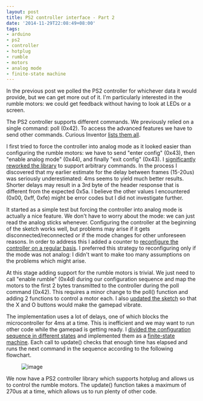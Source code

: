 ```yaml
---
layout: post
title: PS2 controller interface - Part 2
date: '2014-11-29T22:08:49+08:00'
tags:
- arduino
- ps2
- controller
- hotplug
- rumble
- motors
- analog mode
- finite-state machine
---
```

In the previous post we polled the PS2 controller for whichever data it would provide, but we can get more out of it. I'm particularly interested in the rumble motors: we could get feedback without having to look at LEDs or a screen.

The PS2 controller supports different commands. We previously relied on a single command: poll (0x42). To access the advanced features we have to send other commands. Curious Inventor [lists them all](https://store.curiousinventor.com/guides/PS2/).

I first tried to force the controller into analog mode as it looked easier than configuring the rumble motors: we have to send "enter config" (0x43), then "enable analog mode" (0x44), and finally "exit config" (0x43). I [significantly reworked the library](https://github.com/marcv81/quadcopter/commit/1a0810d78fed32c2528038b5513e752bd71f31b7) to support arbitrary commands. In the process I discovered that my earlier estimate for the delay between frames (15-20us) was seriously underestimated: 4ms seems to yield much better results. Shorter delays may result in a 3rd byte of the header response that is different from the expected 0x5a. I believe the other values I encountered (0x00, 0xff, 0xfe) might be error codes but I did not investigate further.

It started as a simple test but forcing the controller into analog mode is actually a nice feature. We don't have to worry about the mode: we can just read the analog sticks whenever. Configuring the controller at the beginning of the sketch works well, but problems may arise if it gets disconnected/reconnected or if the mode changes for other unforeseen reasons. In order to address this I added a counter to [reconfigure the controller on a regular basis](https://github.com/marcv81/quadcopter/commit/31b18e2c6eceb71cf2fbb16e9f673c1e4555f4dd). I preferred this strategy to reconfiguring only if the mode was not analog: I didn't want to make too many assumptions on the problems which might arise.

At this stage adding support for the rumble motors is trivial. We just need to call "enable rumble" (0x4d) during our configuration sequence and map the motors to the first 2 bytes transmitted to the controller during the poll command (0x42). This requires a minor change to the poll() function and adding 2 functions to control a motor each. I also [updated the sketch](https://github.com/marcv81/quadcopter/commit/152209d4ecc2a96ab6e4544efb5bd11087204637) so that the X and O buttons would make the gamepad vibrate.

The implementation uses a lot of delays, one of which blocks the microcontroller for 4ms at a time. This is inefficient and we may want to run other code while the gamepad is getting ready. I [divided the configuration sequence in different states](https://github.com/marcv81/quadcopter/commit/0cfce8f22805741d96f2f8d3c08c19aa2478f50f) and implemented them as a [finite-state machine](https://en.wikipedia.org/wiki/Finite-state_machine). Each call to update() checks that enough time has elapsed and runs the next command in the sequence according to the following flowchart.

<figure class="tmblr-full" data-orig-height="500" data-orig-width="500" data-orig-src="https://64.media.tumblr.com/7517a2d3d235b3da5815ea5a9593f55d/tumblr_inline_nftl2mmIvz1snd83q.jpg"><img alt="image" src="https://64.media.tumblr.com/78964a1e76d0a9ab6e07221a7181cd0a/tumblr_inline_pcka91u7r61snd83q_540.jpg" data-orig-height="500" data-orig-width="500" data-orig-src="https://64.media.tumblr.com/7517a2d3d235b3da5815ea5a9593f55d/tumblr_inline_nftl2mmIvz1snd83q.jpg"></figure>

We now have a PS2 controller library which supports hotplug and allows us to control the rumble motors. The update() function takes a maximum of 270us at a time, which allows us to run plenty of other code.
